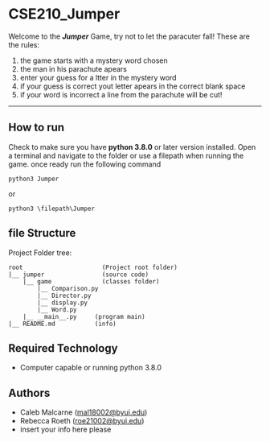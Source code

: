 # CSE210_Jumper
Welcome to the **_Jumper_** Game, try not to let the paracuter fall!
These are the rules:

1. the game starts with a mystery word chosen
2. the man in his parachute apears
3. enter your guess for a ltter in the mystery word
4. if your guess is correct yout letter apears in the correct blank space
5. if your word is incorrect a line from the parachute will be cut!

---

## How to run
Check to make sure you have **python 3.8.0** or later version installed. Open a terminal
and navigate to the folder or use a filepath when running the game. once ready run the following command
```
python3 Jumper
```
or
```
python3 \filepath\Jumper
```

## file Structure
Project Folder tree:
```
root                      (Project root folder)
|__ jumper                (source code)
    |__ game              (classes folder)
        |__ Comparison.py
        |__ Director.py
        |__ display.py
        |__ Word.py
    |__ __main__.py     (program main)
|__ README.md           (info)
```

## Required Technology
* Computer capable or running python 3.8.0

## Authors
* Caleb Malcarne (mal18002@byui.edu)
* Rebecca Roeth (roe21002@byui.edu)
* insert your info here please  
